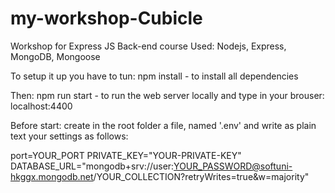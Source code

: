 # my-workshop-Cubicle
Workshop for Express JS Back-end course
Used: Nodejs, Express, MongoDB, Mongoose

To setup it up you have to tun:
npm install - to install all dependencies

Then:
npm run start - to run the web server locally
and type in your brouser: localhost:4400

Before start:
create in the root folder a file, named '.env' and write as plain text your settings as follows:

port=YOUR_PORT
PRIVATE_KEY="YOUR-PRIVATE-KEY"
DATABASE_URL="mongodb+srv://user:YOUR_PASSWORD@softuni-hkggx.mongodb.net/YOUR_COLLECTION?retryWrites=true&w=majority"
